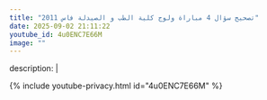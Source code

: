 ```yaml
---
title: "تصحيح سؤال 4 مباراة ولوج كلية الطب و الصيدلة فاس 2011"
date: 2025-09-02 21:11:22 
youtube_id: 4u0ENC7E66M
image: ""
---
```

description: |
  
{% include youtube-privacy.html id="4u0ENC7E66M" %}
